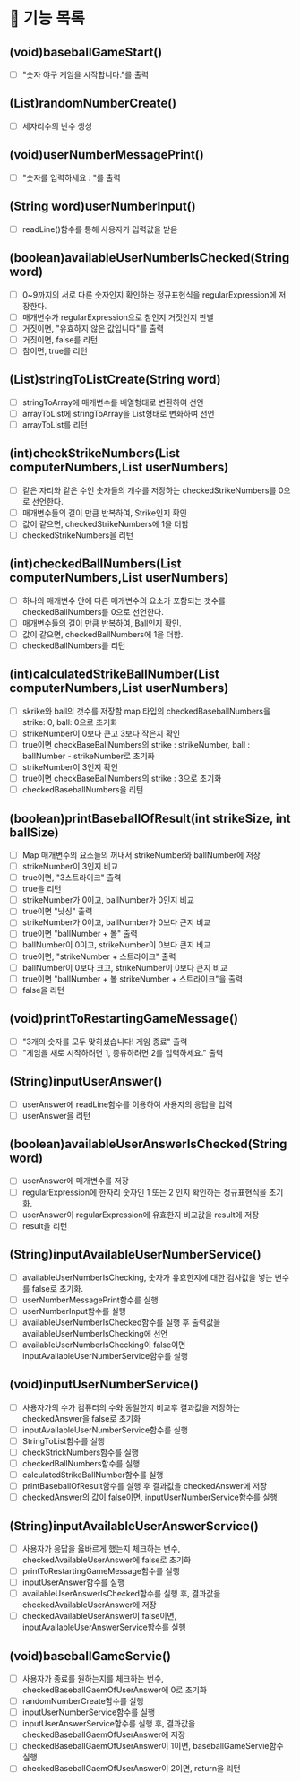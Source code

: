 # 🚀 기능 목록
##  (void)baseballGameStart()
- [ ] "숫자 야구 게임을 시작합니다."를 출력

## (List<Integer>)randomNumberCreate()
- [ ] 세자리수의 난수 생성

## (void)userNumberMessagePrint()
- [ ] "숫자를 입력하세요 : "를 출력

## (String word)userNumberInput()
- [ ] readLine()함수를 통해 사용자가 입력값을 받음

## (boolean)availableUserNumberIsChecked(String word)
- [ ] 0~9까지의 서로 다른 숫자인지 확인하는 정규표현식을 regularExpression에 저장한다.
- [ ] 매개변수가 regularExpression으로 참인지 거짓인지 판별
- [ ] 거짓이면, "유효하지 않은 값입니다"를 출력
- [ ] 거짓이면, false를 리턴
- [ ] 참이면, true를 리턴

## (List)stringToListCreate(String word)
- [ ] stringToArray에 매개변수를 배열형태로 변환하여 선언
- [ ] arrayToList에 stringToArray을 List형태로 변화하여 선언
- [ ] arrayToList를 리턴

## (int)checkStrikeNumbers(List computerNumbers,List userNumbers)
- [ ] 같은 자리와 같은 수인 숫자들의 개수를 저장하는 checkedStrikeNumbers를 0으로 선언한다.
- [ ] 매개변수들의 길이 만큼 반복하여, Strike인지 확인
- [ ] 값이 같으면, checkedStrikeNumbers에 1을 더함
- [ ] checkedStrikeNumbers을 리턴

## (int)checkedBallNumbers(List computerNumbers,List userNumbers)
- [ ] 하나의 매개변수 안에 다른 매개변수의 요소가 포함되는 갯수를 checkedBallNumbers를 0으로 선언한다.
- [ ] 매개변수들의 길이 만큼 반복하여, Ball인지 확인.
- [ ] 값이 같으면, checkedBallNumbers에 1을 더함.
- [ ] checkedBallNumbers를 리턴

## (int)calculatedStrikeBallNumber(List computerNumbers,List userNumbers)
- [ ] skrike와 ball의 갯수를 저장할 map 타입의 checkedBaseballNumbers을 strike: 0, ball: 0으로 초기화
- [ ] strikeNumber이 0보다 큰고 3보다 작은지 확인
- [ ] true이면 checkBaseBallNumbers의 strike : strikeNumber, ball : ballNumber - strikeNumber로 초기화
- [ ] strikeNumber이 3인지 확인
- [ ] true이면 checkBaseBallNumbers의 strike : 3으로 초기화
- [ ] checkedBaseballNumbers을 리턴

## (boolean)printBaseballOfResult(int strikeSize, int ballSize)
- [ ] Map 매개변수의 요소들의 꺼내서 strikeNumber와 ballNumber에 저장
- [ ] strikeNumber이 3인지 비교
- [ ] true이면, "3스트라이크" 출력
- [ ] true을 리턴
- [ ] strikeNumber가 0이고, ballNumber가 0인지 비교
- [ ] true이면 "낫싱" 출력
- [ ] strikeNumber가 0이고, ballNumber가 0보다 큰지 비교
- [ ] true이면 "ballNumber + 볼" 출력
- [ ] ballNumber이 0이고, strikeNumber이 0보다 큰지 비교
- [ ] true이면, "strikeNumber + 스트라이크" 출력
- [ ] ballNumber이 0보다 크고, strikeNumber이 0보다 큰지 비교
- [ ] true이면 "ballNumber + 볼 strikeNumber + 스트라이크"을 출력
- [ ] false을 리턴

## (void)printToRestartingGameMessage()
- [ ] "3개의 숫자를 모두 맞히셨습니다! 게임 종료" 출력
- [ ] "게임을 새로 시작하려면 1, 종류하려면 2를 입력하세요." 출력

## (String)inputUserAnswer()
- [ ] userAnswer에 readLine함수를 이용하여 사용자의 응답을 입력
- [ ] userAnswer을 리턴

## (boolean)availableUserAnswerIsChecked(String word)
- [ ] userAnswer에 매개변수를 저장
- [ ] regularExpression에 한자리 숫자인 1 또는 2 인지 확인하는 정규표현식을 초기화.
- [ ] userAnswer이 regularExpression에 유효한지 비교값을 result에 저장
- [ ] result을 리턴

## (String)inputAvailableUserNumberService()
- [ ] availableUserNumberIsChecking, 숫자가 유효한지에 대한 검사값을 넣는 변수를 false로 초기화.
- [ ] userNumberMessagePrint함수를 실행
- [ ] userNumberInput함수를 실행
- [ ] availableUserNumberIsChecked함수를 실행 후 출력값을 availableUserNumberIsChecking에 선언
- [ ] availableUserNumberIsChecking이 false이면 inputAvailableUserNumberService함수를 실행

## (void)inputUserNumberService()
- [ ] 사용자가의 수가 컴퓨터의 수와 동일한지 비교후 결과값을 저장하는 checkedAnswer을 false로 초기화
- [ ] inputAvailableUserNumberService함수를 실행
- [ ] StringToList함수를 실행
- [ ] checkStrickNumbers함수를 실행
- [ ] checkedBallNumbers함수를 실행
- [ ] calculatedStrikeBallNumber함수를 실행
- [ ] printBaseballOfResult함수를 실행 후 결과값을 checkedAnswer에 저장
- [ ] checkedAnswer의 값이 false이면, inputUserNumberService함수를 실행

## (String)inputAvailableUserAnswerService()
- [ ] 사용자가 응답을 옳바르게 했는지 체크하는 변수, checkedAvailableUserAnswer에 false로 초기화
- [ ] printToRestartingGameMessage함수를 실행
- [ ] inputUserAnswer함수를 실행
- [ ] availableUserAnswerIsChecked함수를 실행 후, 결과값을 checkedAvailableUserAnswer에 저장
- [ ] checkedAvailableUserAnswer이 false이면, inputAvailableUserAnswerService함수를 실행

## (void)baseballGameServie()
- [ ] 사용자가 종료를 원하는지를 체크하는 번수, checkedBaseballGaemOfUserAnswer에 0로 초기화 
- [ ] randomNumberCreate함수를 실행
- [ ] inputUserNumberService함수를 실행
- [ ] inputUserAnswerService함수를 실행 후, 결과값을 checkedBaseballGaemOfUserAnswer에 저장
- [ ] checkedBaseballGaemOfUserAnswer이 1이면, baseballGameServie함수 실행
- [ ] checkedBaseballGaemOfUserAnswer이 2이면, return을 리턴
